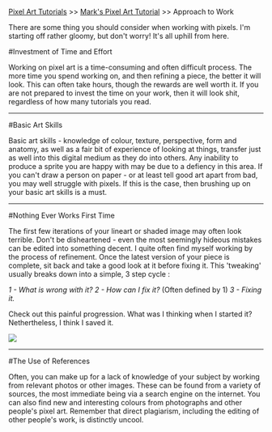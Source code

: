 [Pixel Art Tutorials](tutorials.md) >> [Mark's Pixel Art Tutorial](mark.md) >> Approach to Work

There are some thing you should consider when working with pixels. I'm starting off rather gloomy, but don't worry! It's all uphill from here. 

#Investment of Time and Effort

Working on pixel art is a time-consuming and often difficult process. The more time you spend working on, and then refining a piece, the better it will look. This can often take hours, though the rewards are well worth it. 
If you are not prepared to invest the time on your work, then it will look shit, regardless of how many tutorials you read.

---

#Basic Art Skills

Basic art skills - knowledge of colour, texture, perspective, form and anatomy, as well as a fair bit of experience of looking at things, transfer just as well into this digital medium as they do into others. 
Any inability to produce a sprite you are happy with may be due to a defiency in this area. If you can't draw a person on paper - or at least tell good art apart from bad, you may well struggle with pixels. 
If this is the case, then brushing up on your basic art skills is a must.

---

#Nothing Ever Works First Time

The first few iterations of your lineart or shaded image may often look terrible. Don't be disheartened - even the most seemingly hideous mistakes can be edited into something decent. 
I quite often find myself working by the process of refinement. Once the latest version of your piece is complete, sit back and take a good look at it before fixing it. This 'tweaking' usually breaks down into a simple, 3 step cycle : 

*1 - What is wrong with it?*
*2 - How can I fix it?* (Often defined by 1) 
*3 - Fixing it.*

Check out this painful progression. What was I thinking when I started it? Nethertheless, I think I saved it. 

![][1]

---

#The Use of References

Often, you can make up for a lack of knowledge of your subject by working from relevant photos or other images. These can be found from a variety of sources, the most immediate being via a search engine on the internet. 
You can also find new and interesting colours from photographs and other people's pixel art. Remember that direct plagiarism, including the editing of other people's work, is distinctly uncool.

[1]: /pixelart/images/mark_awfprog.gif
